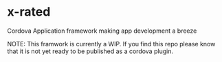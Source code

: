 # x-rated
Cordova Application framework making app development a breeze

NOTE: This framwork is currently a WIP. If you find this repo please know that it is not yet ready to be published as a cordova plugin.

